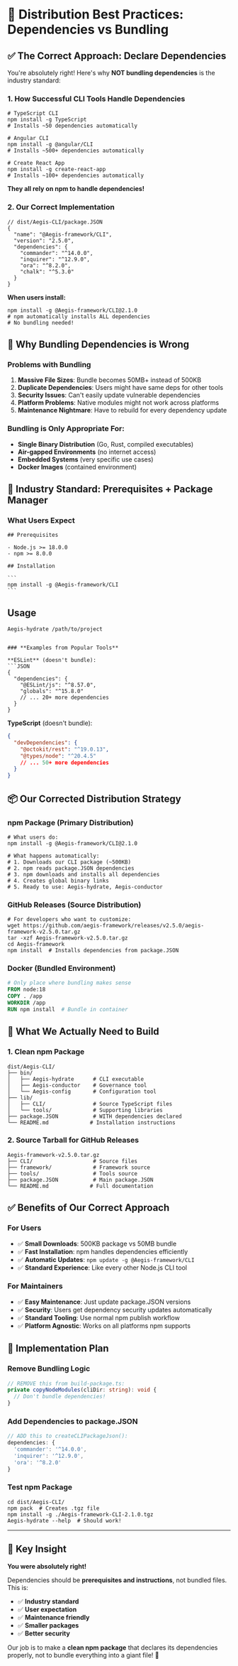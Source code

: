 <!--
# 🎯 Distribution Best Practices: Dependencies vs Bundling

@aegisFrameworkVersion: 2.5.0
@intent: Explain the correct approach to dependency management in open source distribution
@context: Best practices for Node.js CLI tool distribution
-->

# 🎯 Distribution Best Practices: Dependencies vs Bundling

## ✅ The Correct Approach: Declare Dependencies

You're absolutely right! Here's why **NOT bundling dependencies** is the industry standard:

### **1. How Successful CLI Tools Handle Dependencies**

```
# TypeScript CLI
npm install -g TypeScript
# Installs ~50 dependencies automatically

# Angular CLI
npm install -g @angular/CLI
# Installs ~500+ dependencies automatically

# Create React App
npm install -g create-react-app
# Installs ~100+ dependencies automatically
```

**They all rely on npm to handle dependencies!**

### **2. Our Correct Implementation**

```
// dist/Aegis-CLI/package.JSON
{
  "name": "@Aegis-framework/CLI",
  "version": "2.5.0",
  "dependencies": {
    "commander": "^14.0.0",
    "inquirer": "^12.9.0",
    "ora": "^8.2.0",
    "chalk": "^5.3.0"
  }
}
```

**When users install:**

```
npm install -g @Aegis-framework/CLI@2.1.0
# npm automatically installs ALL dependencies
# No bundling needed!
```

## 🚨 Why Bundling Dependencies is Wrong

### **Problems with Bundling**

1. **Massive File Sizes**: Bundle becomes 50MB+ instead of 500KB
2. **Duplicate Dependencies**: Users might have same deps for other tools
3. **Security Issues**: Can't easily update vulnerable dependencies
4. **Platform Problems**: Native modules might not work across platforms
5. **Maintenance Nightmare**: Have to rebuild for every dependency update

### **Bundling is Only Appropriate For:**

- **Single Binary Distribution** (Go, Rust, compiled executables)
- **Air-gapped Environments** (no internet access)
- **Embedded Systems** (very specific use cases)
- **Docker Images** (contained environment)

## 🎯 Industry Standard: Prerequisites + Package Manager

### **What Users Expect**

````
## Prerequisites

- Node.js >= 18.0.0
- npm >= 8.0.0

## Installation

```
npm install -g @Aegis-framework/CLI
```
````

## Usage

```
Aegis-hydrate /path/to/project
```

````

### **Examples from Popular Tools**

**ESLint** (doesn't bundle):
```JSON
{
  "dependencies": {
    "@ESLint/js": "^8.57.0",
    "globals": "^15.8.0"
    // ... 20+ more dependencies
  }
}
````

**TypeScript** (doesn't bundle):

```JSON
{
  "devDependencies": {
    "@octokit/rest": "^19.0.13",
    "@types/node": "^20.4.5"
    // ... 50+ more dependencies
  }
}
```

## 📦 Our Corrected Distribution Strategy

### **npm Package** (Primary Distribution)

```
# What users do:
npm install -g @Aegis-framework/CLI@2.1.0

# What happens automatically:
# 1. Downloads our CLI package (~500KB)
# 2. npm reads package.JSON dependencies
# 3. npm downloads and installs all dependencies
# 4. Creates global binary links
# 5. Ready to use: Aegis-hydrate, Aegis-conductor
```

### **GitHub Releases** (Source Distribution)

```
# For developers who want to customize:
wget https://github.com/aegis-framework/releases/v2.5.0/aegis-framework-v2.5.0.tar.gz
tar -xzf Aegis-framework-v2.5.0.tar.gz
cd Aegis-framework
npm install  # Installs dependencies from package.JSON
```

### **Docker** (Bundled Environment)

```dockerfile
# Only place where bundling makes sense
FROM node:18
COPY . /app
WORKDIR /app
RUN npm install  # Bundle in container
```

## 🔧 What We Actually Need to Build

### **1. Clean npm Package**

```
dist/Aegis-CLI/
├── bin/
│   ├── Aegis-hydrate      # CLI executable
│   ├── Aegis-conductor    # Governance tool
│   └── Aegis-config       # Configuration tool
├── lib/
│   ├── CLI/               # Source TypeScript files
│   └── tools/             # Supporting libraries
├── package.JSON           # WITH dependencies declared
└── README.md             # Installation instructions
```

### **2. Source Tarball for GitHub Releases**

```
Aegis-framework-v2.5.0.tar.gz
├── CLI/                   # Source files
├── framework/             # Framework source
├── tools/                 # Tools source
├── package.JSON           # Main package.JSON
└── README.md             # Full documentation
```

## ✅ Benefits of Our Correct Approach

### **For Users**

- ✅ **Small Downloads**: 500KB package vs 50MB bundle
- ✅ **Fast Installation**: npm handles dependencies efficiently
- ✅ **Automatic Updates**: `npm update -g @Aegis-framework/CLI`
- ✅ **Standard Experience**: Like every other Node.js CLI tool

### **For Maintainers**

- ✅ **Easy Maintenance**: Just update package.JSON versions
- ✅ **Security**: Users get dependency security updates automatically
- ✅ **Standard Tooling**: Use normal npm publish workflow
- ✅ **Platform Agnostic**: Works on all platforms npm supports

## 🚀 Implementation Plan

### **Remove Bundling Logic**

```TypeScript
// REMOVE this from build-package.ts:
private copyNodeModules(cliDir: string): void {
  // Don't bundle dependencies!
}
```

### **Add Dependencies to package.JSON**

```TypeScript
// ADD this to createCLIPackageJson():
dependencies: {
  'commander': '^14.0.0',
  'inquirer': '^12.9.0',
  'ora': '^8.2.0'
}
```

### **Test npm Package**

```
cd dist/Aegis-CLI/
npm pack  # Creates .tgz file
npm install -g ./Aegis-framework-CLI-2.1.0.tgz
Aegis-hydrate --help  # Should work!
```

---

## 🎯 Key Insight

**You were absolutely right!**

Dependencies should be **prerequisites and instructions**, not bundled files. This is:

- ✅ **Industry standard**
- ✅ **User expectation**
- ✅ **Maintenance friendly**
- ✅ **Smaller packages**
- ✅ **Better security**

Our job is to make a **clean npm package** that declares its dependencies properly, not to bundle everything into a
giant file! 🎉
